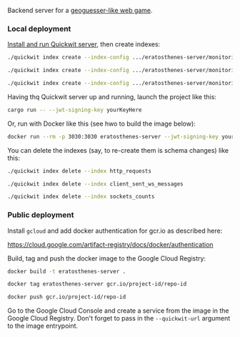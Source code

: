 Backend server for a [geoguesser-like web game](https://github.com/v-spassky/eratosthenes-client).

### Local deployment

[Install and run Quickwit server](https://quickwit.io/docs/get-started/quickstart), then create indexes:

```bash
./quickwit index create --index-config .../eratosthenes-server/monitoring/quickwit/http_requests.yaml
```

```bash
./quickwit index create --index-config .../eratosthenes-server/monitoring/quickwit/client_sent_ws_messages.yaml
```

```bash
./quickwit index create --index-config .../eratosthenes-server/monitoring/quickwit/sockets_counts.yaml
```

Having thq Quickwit server up and running, launch the project like this:

```bash
cargo run -- --jwt-signing-key yourKeyHere
```

Or, run with Docker like this (see hwo to build the image below):

```bash
docker run --rm -p 3030:3030 eratosthenes-server --jwt-signing-key yourKeyHere
```

You can delete the indexes (say, to re-create them is schema changes) like this:

```bash
./quickwit index delete --index http_requests
```

```bash
./quickwit index delete --index client_sent_ws_messages
```

```bash
./quickwit index delete --index sockets_counts
```

### Public deployment

Install `gcloud` and add docker authentication for gcr.io as described here:

https://cloud.google.com/artifact-registry/docs/docker/authentication

Build, tag and push the docker image to the Google Cloud Registry:

```bash
docker build -t eratosthenes-server .
```

```bash
docker tag eratosthenes-server gcr.io/project-id/repo-id
```

```bash
docker push gcr.io/project-id/repo-id
```

Go to the Google Cloud Console and create a service from the image in the Google Cloud Registry.
Don't forget to pass in the `--quickwit-url` argument to the image entrypoint.
